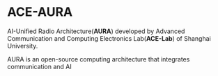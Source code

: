 # ACE-AURA 
AI-Unified Radio Architecture(**AURA**) developed by Advanced Communication and Computing Electronics Lab(**ACE-Lab**) of Shanghai University.

AURA is an open-source computing architecture that integrates communication and AI
